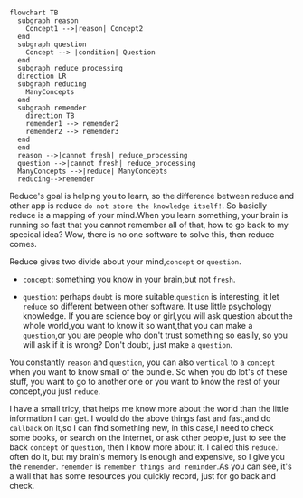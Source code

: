 ```mermaid

flowchart TB
  subgraph reason
    Concept1 -->|reason| Concept2
  end
  subgraph question
    Concept --> |condition| Question
  end
  subgraph reduce_processing
  direction LR
  subgraph reducing
    ManyConcepts
  end
  subgraph rememder
    direction TB
    rememder1 --> rememder2
    rememder2 --> rememder3
  end
  end
  reason -->|cannot fresh| reduce_processing 
  question -->|cannot fresh| reduce_processing 
  ManyConcepts -->|reduce| ManyConcepts 
  reducing-->rememder

  ```

Reduce's goal is helping you to learn, so the difference between reduce and other app is reduce `do not store the knowledge itself!`.
So basiclly reduce is a mapping of your mind.When you learn something, your brain is running so fast that you cannot remember all of that,
how to go back to my specical idea? Wow, there is no one software to solve this, then reduce comes.

Reduce gives two divide about your mind,`concept` or `question`.

- `concept`: something you know in your brain,but not `fresh`.

- `question`: perhaps `doubt` is more suitable.`question` is interesting, it let `reduce` so different between other software. It use little psychology knowledge.
If you are science boy or girl,you will ask question about the whole world,you want to know it so want,that you can make a `question`,or you are people who don't trust something so easily, so you will ask if it is wrong?
Don't doubt, just make a `question`.

You constantly `reason` and `question`, you can also `vertical` to a `concept` when you want to know small of the bundle.
So when you do lot's of these stuff, you want to go to another one or you want to know the rest of your concept,you just `reduce`.

I have a small tricy, that helps me know more about the world than the little information I can get.
I would do the above things fast and fast,and do `callback` on it,so I can find something new, in this case,I need to check some books, or search on the internet, or ask other people, just to see the back `concept` or `question`,
then I know more about it. I called this `reduce`.I often do it, but my brain's memory is enough and expensive, so I give you the `rememder`.
`rememder` is `remember things and reminder`.As you can see, it's a wall that has some resources you quickly record, just for go back and check.


